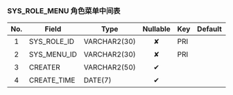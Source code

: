 ### SYS_ROLE_MENU   角色菜单中间表 
| No.  | Field  | Type  | Nullable  | Key | Default | Remarks |
| :------------: | ------------ | ------------ | :------------: | ------------ | ------------ | ------------ |
| 1 | SYS_ROLE_ID |  VARCHAR2(30) | ✘  | PRI  |   | 角色id  |
| 2 | SYS_MENU_ID |  VARCHAR2(30) | ✘  | PRI  |   | 菜单id  |
| 3 | CREATER |  VARCHAR2(50) | ✔  |   |   | 创建人  |
| 4 | CREATE_TIME |  DATE(7) | ✔  |   |   | 创建时间  |


